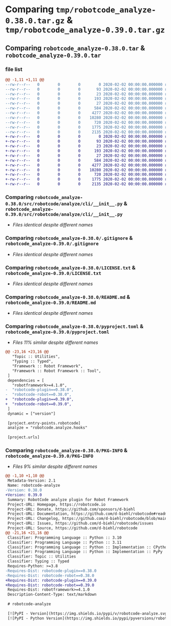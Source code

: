 # Comparing `tmp/robotcode_analyze-0.38.0.tar.gz` & `tmp/robotcode_analyze-0.39.0.tar.gz`

## Comparing `robotcode_analyze-0.38.0.tar` & `robotcode_analyze-0.39.0.tar`

### file list

```diff
@@ -1,11 +1,11 @@
--rw-r--r--   0        0        0        0 2020-02-02 00:00:00.000000 robotcode_analyze-0.38.0/src/robotcode/analyze/__init__.py
--rw-r--r--   0        0        0       93 2020-02-02 00:00:00.000000 robotcode_analyze-0.38.0/src/robotcode/analyze/__main__.py
--rw-r--r--   0        0        0       23 2020-02-02 00:00:00.000000 robotcode_analyze-0.38.0/src/robotcode/analyze/__version__.py
--rw-r--r--   0        0        0      193 2020-02-02 00:00:00.000000 robotcode_analyze-0.38.0/src/robotcode/analyze/hooks.py
--rw-r--r--   0        0        0       27 2020-02-02 00:00:00.000000 robotcode_analyze-0.38.0/src/robotcode/analyze/py.typed
--rw-r--r--   0        0        0      584 2020-02-02 00:00:00.000000 robotcode_analyze-0.38.0/src/robotcode/analyze/cli/__init__.py
--rw-r--r--   0        0        0     4277 2020-02-02 00:00:00.000000 robotcode_analyze-0.38.0/.gitignore
--rw-r--r--   0        0        0    10280 2020-02-02 00:00:00.000000 robotcode_analyze-0.38.0/LICENSE.txt
--rw-r--r--   0        0        0      720 2020-02-02 00:00:00.000000 robotcode_analyze-0.38.0/README.md
--rw-r--r--   0        0        0     1775 2020-02-02 00:00:00.000000 robotcode_analyze-0.38.0/pyproject.toml
--rw-r--r--   0        0        0     2135 2020-02-02 00:00:00.000000 robotcode_analyze-0.38.0/PKG-INFO
+-rw-r--r--   0        0        0        0 2020-02-02 00:00:00.000000 robotcode_analyze-0.39.0/src/robotcode/analyze/__init__.py
+-rw-r--r--   0        0        0       93 2020-02-02 00:00:00.000000 robotcode_analyze-0.39.0/src/robotcode/analyze/__main__.py
+-rw-r--r--   0        0        0       23 2020-02-02 00:00:00.000000 robotcode_analyze-0.39.0/src/robotcode/analyze/__version__.py
+-rw-r--r--   0        0        0      193 2020-02-02 00:00:00.000000 robotcode_analyze-0.39.0/src/robotcode/analyze/hooks.py
+-rw-r--r--   0        0        0       27 2020-02-02 00:00:00.000000 robotcode_analyze-0.39.0/src/robotcode/analyze/py.typed
+-rw-r--r--   0        0        0      584 2020-02-02 00:00:00.000000 robotcode_analyze-0.39.0/src/robotcode/analyze/cli/__init__.py
+-rw-r--r--   0        0        0     4277 2020-02-02 00:00:00.000000 robotcode_analyze-0.39.0/.gitignore
+-rw-r--r--   0        0        0    10280 2020-02-02 00:00:00.000000 robotcode_analyze-0.39.0/LICENSE.txt
+-rw-r--r--   0        0        0      720 2020-02-02 00:00:00.000000 robotcode_analyze-0.39.0/README.md
+-rw-r--r--   0        0        0     1775 2020-02-02 00:00:00.000000 robotcode_analyze-0.39.0/pyproject.toml
+-rw-r--r--   0        0        0     2135 2020-02-02 00:00:00.000000 robotcode_analyze-0.39.0/PKG-INFO
```

### Comparing `robotcode_analyze-0.38.0/src/robotcode/analyze/cli/__init__.py` & `robotcode_analyze-0.39.0/src/robotcode/analyze/cli/__init__.py`

 * *Files identical despite different names*

### Comparing `robotcode_analyze-0.38.0/.gitignore` & `robotcode_analyze-0.39.0/.gitignore`

 * *Files identical despite different names*

### Comparing `robotcode_analyze-0.38.0/LICENSE.txt` & `robotcode_analyze-0.39.0/LICENSE.txt`

 * *Files identical despite different names*

### Comparing `robotcode_analyze-0.38.0/README.md` & `robotcode_analyze-0.39.0/README.md`

 * *Files identical despite different names*

### Comparing `robotcode_analyze-0.38.0/pyproject.toml` & `robotcode_analyze-0.39.0/pyproject.toml`

 * *Files 11% similar despite different names*

```diff
@@ -23,16 +23,16 @@
   "Topic :: Utilities",
   "Typing :: Typed",
   "Framework :: Robot Framework",
   "Framework :: Robot Framework :: Tool",
 ]
 dependencies = [
   "robotframework>=4.1.0",
-  "robotcode-plugin==0.38.0",
-  "robotcode-robot==0.38.0",
+  "robotcode-plugin==0.39.0",
+  "robotcode-robot==0.39.0",
 ]
 dynamic = ["version"]
 
 [project.entry-points.robotcode]
 analyze = "robotcode.analyze.hooks"
 
 [project.urls]
```

### Comparing `robotcode_analyze-0.38.0/PKG-INFO` & `robotcode_analyze-0.39.0/PKG-INFO`

 * *Files 9% similar despite different names*

```diff
@@ -1,10 +1,10 @@
 Metadata-Version: 2.1
 Name: robotcode-analyze
-Version: 0.38.0
+Version: 0.39.0
 Summary: RobotCode analyze plugin for Robot Framework
 Project-URL: Homepage, https://robotcode.io
 Project-URL: Donate, https://github.com/sponsors/d-biehl
 Project-URL: Documentation, https://github.com/d-biehl/robotcode#readme
 Project-URL: Changelog, https://github.com/d-biehl/robotcode/blob/main/CHANGELOG.md
 Project-URL: Issues, https://github.com/d-biehl/robotcode/issues
 Project-URL: Source, https://github.com/d-biehl/robotcode
@@ -21,16 +21,16 @@
 Classifier: Programming Language :: Python :: 3.10
 Classifier: Programming Language :: Python :: 3.11
 Classifier: Programming Language :: Python :: Implementation :: CPython
 Classifier: Programming Language :: Python :: Implementation :: PyPy
 Classifier: Topic :: Utilities
 Classifier: Typing :: Typed
 Requires-Python: >=3.8
-Requires-Dist: robotcode-plugin==0.38.0
-Requires-Dist: robotcode-robot==0.38.0
+Requires-Dist: robotcode-plugin==0.39.0
+Requires-Dist: robotcode-robot==0.39.0
 Requires-Dist: robotframework>=4.1.0
 Description-Content-Type: text/markdown
 
 # robotcode-analyze
 
 [![PyPI - Version](https://img.shields.io/pypi/v/robotcode-analyze.svg)](https://pypi.org/project/robotcode-analyze)
 [![PyPI - Python Version](https://img.shields.io/pypi/pyversions/robotcode-analyze.svg)](https://pypi.org/project/robotcode-analyze)
```

